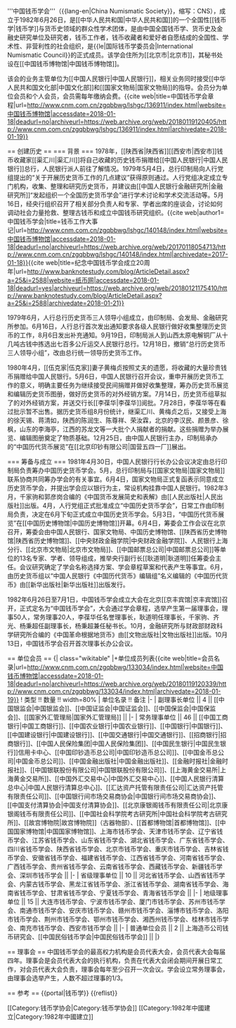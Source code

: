 '''中国钱币学会'''（{{lang-en|China Numismatic Society}}，缩写：CNS），成立于1982年6月26日，是[[中华人民共和国|中华人民共和国]]的一个全国性[[钱币学|钱币学]]与货币史领域的群众性学术团体，是由中国全国钱币学、货币史及金融史研究单位及研究者，钱币工作者，钱币收藏者和爱好者自愿结成的全国性、学术性、非营利性的社会组织，是{{le|国际钱币学委员会|International Numismatic Council}}的正式成员。该学会住所为[[北京市|北京市]]，其秘书处设在[[中国钱币博物馆|中国钱币博物馆]]。

该会的业务主管单位为[[中国人民银行|中国人民银行]]，相关业务同时接受[[中华人民共和国文化部|中国文化部]]和[[国家文物局|国家文物局]]的指导。会员分为单位会员和个人会员，会员需每年缴纳会费。<ref name="章程">{{cite web|title=中国钱币学会章程|url=http://www.cnm.com.cn/zgqbbwg/lshgc/136911/index.html|website=中国钱币博物馆|accessdate=2018-01-18|deadurl=no|archiveurl=https://web.archive.org/web/20180119120405/http://www.cnm.com.cn/zgqbbwg/lshgc/136911/index.html|archivedate=2018-01-19}}</ref>

== 创建历史 ==
=== 背景 ===
1978年，[[陕西省|陕西省]][[西安市|西安市]]钱币收藏家[[渠汇川|渠汇川]]将自己收藏的历史钱币捐赠给[[中国人民银行|中国人民银行]]总行，人民银行派人前往了解情况。1979年5月4日，总行印制局向人行党组提出的“关于开展历史货币工作的几点建议”获得原则通过。人行党组决定成立专门机构，收集、整理和研究历史货币，并建议由[[中国人民银行金融研究所|金融研究所]]“发起组织一个全国历史货币学会”进行学术讨论和学术交流活动等。5月16日，经央行组织召开了相关部分负责人和专家、学者出席的座谈会，讨论如何调动社会力量抢救、整理古钱币和成立中国钱币研究组织。<ref name="大事记">{{cite web|author1=中国钱币学会|title=钱币工作大事记|url=http://www.cnm.com.cn/zgqbbwg/lshgc/140148/index.html|website=中国钱币博物馆|accessdate=2018-01-18|deadurl=no|archiveurl=https://web.archive.org/web/20170118054713/http://www.cnm.com.cn/zgqbbwg/lshgc/140148/index.html|archivedate=2017-01-18}}</ref><ref name="纸币网">{{cite web|title=纪念中国钱币学会成立20周年|url=http://www.banknotestudy.com/blog/ArticleDetail.aspx?a=25&i=2588|website=纸币网|accessdate=2018-01-18|deadurl=yes|archiveurl=https://web.archive.org/web/20180121175410/http://www.banknotestudy.com/blog/ArticleDetail.aspx?a=25&i=2588|archivedate=2018-01-21}}</ref>

1979年6月，人行总行历史货币三人领导小组成立，由印制局、会发局、金融研究所参加。6月16日，人行总行首次发出通知要求各级人民银行做好收集整理历史货币的工作，8月6日发出补充通知。9月19日，印制局派人到山西太原电解铜厂从十几吨古钱中拣选出七百多公斤运交人民银行总行。12月18日，撤销“总行历史货币三人领导小组”，改由总行统一领导历史货币工作。<ref name="大事记"/><ref name="纸币网"/>

1980年4月，[[伍克家|伍克家]]妻子黄梅贞按照丈夫的遗愿，将收藏的大量珍贵钱币捐赠给中国人民银行。5月6日，中国人民银行召开会议，重申开展历史货币工作的意义，明确主要任务为继续接受民间捐赠并做好收集整理，筹办历史货币展览和编辑历史货币图册，做好历史货币的对外经销方案。7月14日，历史货币组草拟了的对外经销方案，并送交行长[[李葆华|李葆华]]阅批。7月28日，李葆华等在看过批示暂不出售。据历史货币组8月份统计，继渠汇川、黄梅贞之后，又接受上海的徐天锡、蒋清如，陕西的陈润生、陈尊祥、荣汝霖，北京的李汉民、颜景彦、徐枫，山东的李海亭，江西的苏龙文等一大批个人捐献者的捐献。这些捐赠为举办展览、编辑图册奠定了物质基础。12月25日，由中国人民银行主办，印制局承办的“中国历代货币展览”在[[北京印钞有限公司|国营五四一厂]]展出。<ref name="大事记"/><ref name="纸币网"/>

=== 筹备与成立 ===
1981年4月30日，中国人民银行行长办公会议决定由总行印制局负责筹办中国历史货币学会。5月，总行印制局与[[国家文物局|国家文物局]]联系协商共同筹办学会的有关事宜。6月4日，国家文物局正式复函表示同意成立历史货币学会，并提出学会应以银行为主，常设机构挂靠中国人民银行。1982年3月，千家驹和郭彦岗合编的《中国货币发展简史和表解》由[[人民出版社|人民出版社]]出版。4月，人行党组正式批准成立“中国历史货币学会”，日常工作由印制局负责，决定在6月下旬正式成立中国历史货币学会。5月3日，“中国历代货币展览”在[[中国历史博物馆|中国历史博物馆]]开幕。6月4日，筹委会工作会议在北京召开，筹委会由中国人民银行、国家文物局、中国历史博物馆、[[陕西省历史博物馆|陕西省历史博物馆]]、[[中央财政金融学院|中央财政金融学院]]、人民银行上海分行、[[北京市文物局|北京市文物局]]、[[中国邮票总公司|中国邮票总公司]]等单位的13名专家、学者、领导组成，推举央行副行长[[耿道明|耿道明]]任筹委会主任。会议研究确定了学会名称选择方案、学会章程草案和代表产生等事宜。6月，由历史货币组以“中国人民银行《中国历代货币》编辑组”名义编辑的《中国历代货币》由[[新华出版社|新华出版社]]出版发行。<ref name="大事记"/><ref name="纸币网"/>

1982年6月26日至7月1日，中国钱币学会成立大会在北京[[京丰宾馆|京丰宾馆]]召开，正式定名为“中国钱币学会”，大会通过学会章程，选举产生第一届理事会，理事50人，常务理事20人，李葆华任名誉理事长，耿道明任理事长，千家驹、齐光、杨秉超任副理事长，杨秉超兼任秘书长。10月，金融研究所与财政部财政科学研究所合编的《中国革命根据地货币》由[[文物出版社|文物出版社]]出版。10月13日，中国钱币学会召开首次理事长办公会议。<ref name="大事记"/><ref name="纸币网"/>

== 单位会员 ==
{| class="wikitable"
|+单位成员列表<ref>{{cite web|title=会员名录|url=http://www.cnm.com.cn/zgqbbwg/133034/index.html|website=中国钱币博物馆|accessdate=2018-01-18|deadurl=no|archiveurl=https://web.archive.org/web/20180119120339/http://www.cnm.com.cn/zgqbbwg/133034/index.html|archivedate=2018-01-19}}</ref>
! 类型 !! 数量 !! width=80% | 单位名录 !! 备注
|-
| 副理事长单位 || 4 || [[中国银监会|中国银监会]]、[[中国证监会|中国证监会]]、[[中国保监会|中国保监会]]、[[国家外汇管理局|国家外汇管理局]] || 
|-
| 常务理事单位 || 46 || [[中国工商银行|中国工商银行]]、[[中国农业银行|中国农业银行]]、[[中国银行|中国银行]]、[[中国建设银行|中国建设银行]]、[[中国交通银行|中国交通银行]]、[[招商银行|招商银行]]、[[中国人民保险集团|中国人民保险集团]]、[[中国民生银行|中国民生银行]]信用卡中心、[[中国印钞造币总公司|中国印钞造币总公司]]、[[中国金币总公司|中国金币总公司]]、[[中国金融出版社|中国金融出版社]]、[[金融时报社|金融时报社]]、[[中国银联股份有限公司|中国银联股份有限公司]]、[[上海黄金交易所|上海黄金交易所]]、[[中国外汇交易中心|中国外汇交易中心]]、[[中国人民银行清算总中心|中国人民银行清算总中心]]、[[汇达资产托管有限责任公司|汇达资产托管有限责任公司]]、[[中国银行间市场交易商协会|中国银行间市场交易商协会]]、[[中国支付清算协会|中国支付清算协会]]、[[北京康银阁钱币有限责任公司|北京康银阁钱币有限责任公司]]、[[中国社会科学院考古研究所|中国社会科学院考古研究所]]、[[故宫博物院|故宫博物院]]（古器物部）、[[首都博物馆|首都博物馆]]、[[中国国家博物馆|中国国家博物馆]]、上海市钱币学会、天津市钱币学会、辽宁省钱币学会、江苏省钱币学会、山东省钱币学会、湖北省钱币学会、广东省钱币学会、四川省钱币学会、陕西省钱币学会、北京市钱币学会、重庆市钱币学会、吉林省钱币学会、安徽省钱币学会、福建省钱币学会、江西省钱币学会、河南省钱币学会、广西钱币学会、贵州省钱币学会、云南省钱币学会、西藏钱币学会、新疆钱币学会、深圳市钱币学会 || 
|-
| 省级理事单位 || 10 || 河北省钱币学会、山西省钱币学会、内蒙古钱币学会、黑龙江省钱币学会、浙江省钱币学会、湖南省钱币学会、海南省钱币学会、甘肃省钱币学会、宁夏钱币学会、青海省钱币学会 || 
|-
| 地级理事单位 || 15 || 大连市钱币学会、宁波市钱币学会、厦门市钱币学会、苏州市钱币学会、南通市钱币学会、安庆市钱币学会、赣州市钱币学会、淄博市钱币学会、洛阳市钱币学会、荆州市钱币学会、鄂州市钱币学会、湘西州钱币学会、桂林市钱币学会、南充市钱币学会、西安市钱币学会 ||
|-
| 普通单位会员 || 2 || 上海造币公司钱币研究会、[[中国民俗钱币学会|中国民俗钱币学会]] || 
|}

== 理事会 ==
中国钱币学会的最高权力机构是会员代表大会，会员代表大会每届四年。理事会是会员代表大会的执行机构，负责在代表大会闭会期间开展日常工作，对会员代表大会负责，理事会每年至少召开一次会议。学会设立常务理事会，由理事会选举产生，人数不超过理事的1/3。<ref name="章程" />

== 参考 ==
{{portal|钱币学}}
{{reflist}}

[[Category:钱币学协会|Category:钱币学协会]]
[[Category:1982年中國建立|Category:1982年中國建立]]